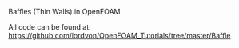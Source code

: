 Baffles (Thin Walls) in OpenFOAM

All code can be found at: https://github.com/lordvon/OpenFOAM_Tutorials/tree/master/Baffle

